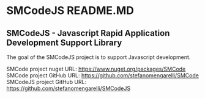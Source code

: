 SMCodeJS README.MD
==================

SMCodeJS - Javascript Rapid Application Development Support Library
-------------------------------------------------------------------

The goal of the SMCodeJS project is to support Javascript development.

SMCode project nuget URL: https://www.nuget.org/packages/SMCode
SMCode project GitHub URL: https://github.com/stefanomengarelli/SMCode
SMCodeJS project GitHub URL: https://github.com/stefanomengarelli/SMCodeJS